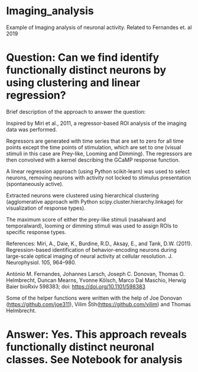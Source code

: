 # Imaging_analysis

Example of Imaging analysis of neuronal activity.
Related to Fernandes et. al 2019

# Question: Can we find identify functionally distinct neurons by using clustering and linear regression?

Brief description of the approach to answer the question:

Inspired by Miri et al., 2011, a regressor-based ROI analysis of the imaging data was performed.

Regressors are generated with time series that are set to zero for all time points except the time points of stimulation, which are set to one (visual stimuli in this case are Prey-like, Looming and Dimming). 
The regressors are then convolved with a kernel describing the GCaMP response function.

A linear regression approach (using Python scikit-learn) was used to select neurons, removing neurons with activity not locked to stimulus presentation (spontaneously active).

Extracted neurons were clustered using hierarchical clustering (agglomerative approach with Python scipy.cluster.hierarchy.linkage) for visualization of response types).

The maximum score of either the prey-like stimuli (nasalward and temporalward), looming or dimming stimuli was used to assign ROIs to specific response types.

References:
Miri, A., Daie, K., Burdine, R.D., Aksay, E., and Tank, D.W. (2011). Regression-based identification of behavior-encoding neurons during large-scale optical imaging of neural activity at cellular resolution. J. Neurophysiol. 105, 964–980.

António M. Fernandes, Johannes Larsch, Joseph C. Donovan, Thomas O. Helmbrecht, Duncan Mearns, Yvonne Kölsch, Marco Dal Maschio, Herwig Baier
bioRxiv 598383; doi: https://doi.org/10.1101/598383

Some of the helper functions were written with the help of Joe Donovan (https://github.com/joe311), Vilim Štih(https://github.com/vilim) and Thomas Helmbrecht.

# Answer: Yes. This approach reveals functionally distinct neuronal classes. See Notebook for analysis
